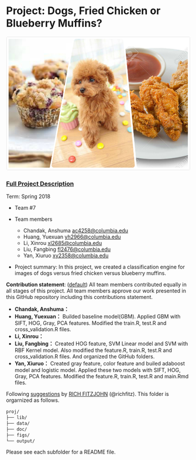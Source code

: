 # Project: Dogs, Fried Chicken or Blueberry Muffins?
![image](figs/desc.jpg)

### [Full Project Description](doc/project3_desc.md)

Term: Spring 2018

+ Team #7
+ Team members
   + Chandak, Anshuma [ac4258@columbia.edu]()
   + Huang, Yuexuan [yh2966@columbia.edu]()
   + Li, Xinrou [xl2685@columbia.edu]()
   + Liu, Fangbing [fl2476@columbia.edu]()
   + Yan, Xiuruo [xy2358@columbia.edu]()

+ Project summary: In this project, we created a classification engine for images of dogs versus fried chicken versus blueberry muffins. 
	
**Contribution statement**: ([default](doc/a_note_on_contributions.md)) All team members contributed equally in all stages of this project. All team members approve our work presented in this GitHub repository including this contributions statement. 
 
 + **Chandak, Anshuma：**
 + **Huang, Yuexuan：**  Builded baseline model(GBM). Applied GBM with SIFT, HOG, Gray, PCA features. Modified the train.R, test.R and cross_validation.R files.
 + **Li, Xinrou：**
 + **Liu, Fangbing：** Created HOG feature, SVM Linear model and SVM with RBF Kernel model. Also modified the feature.R, train.R, test.R and cross_validation.R files. And organized the GitHub folders.
 + **Yan, Xiuruo：** Created gray feature, color feature and builed adaboost model and logistic model. Applied these two models with SIFT, HOG, Gray, PCA features. Modified the feature.R, train.R, test.R and main.Rmd files.

Following [suggestions](http://nicercode.github.io/blog/2013-04-05-projects/) by [RICH FITZJOHN](http://nicercode.github.io/about/#Team) (@richfitz). This folder is orgarnized as follows.

```
proj/
├── lib/
├── data/
├── doc/
├── figs/
└── output/
```

Please see each subfolder for a README file.
